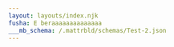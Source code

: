 ```yaml
---
layout: layouts/index.njk
fusha: E beraaaaaaaaaaaaaa
___mb_schema: /.mattrbld/schemas/Test-2.json
---
```


